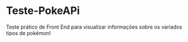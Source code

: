 # Teste-PokeAPi
Teste prático de Front End para visualizar informações sobre os variados tipos de pokémon!
